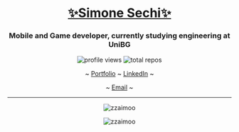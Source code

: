 [<h1 align="center">✨Simone Sechi✨</h1>](https://zzaimoo.github.io/)
<h3 align="center">Mobile and Game developer, currently studying engineering at UniBG</h3>

<p align="center">
  <img src="https://komarev.com/ghpvc/?username=zzaimoo&label=Profile%20views&style=flat-square&color=2bbc8a" alt="profile views"/>
  <img src="https://badges.pufler.dev/repos/zzaimoo?style=flat-square&color=2bbc8a" alt="total repos"/>
</p>

<p align='center'>
  ~ <a href="https://zzaimoo.github.io/">Portfolio</a> ~
  <a href="https://www.linkedin.com/in/simone-sechi-721485218/">LinkedIn</a> ~
</p>
<p align='center'>
  ~ <a href="mailto:simone.sechi24@gmail.com">Email</a> ~
  <!--<a href="https://discord.gg/nicc#6921">Discord</a> ~-->
</p>

---

<p align="center"><img src="https://github-readme-stats.vercel.app/api?username=zzaimoo&theme=shades-of-purple&count_private=true&show_icons=true&locale=en" alt="zzaimoo" /></p>

<p align="center"><img src="https://github-readme-streak-stats.herokuapp.com/?user=zzaimoo&theme=shades-of-purple" alt="zzaimoo" /></p>

